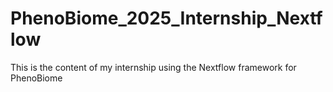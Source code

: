 # PhenoBiome_2025_Internship_Nextflow
This is the content of my internship using the Nextflow framework for PhenoBiome
